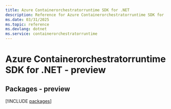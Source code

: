 ```yaml
---
title: Azure Containerorchestratorruntime SDK for .NET
description: Reference for Azure Containerorchestratorruntime SDK for .NET
ms.date: 03/31/2025
ms.topic: reference
ms.devlang: dotnet
ms.service: containerorchestratorruntime
---
```

# Azure Containerorchestratorruntime SDK for .NET - preview
## Packages - preview
[!INCLUDE [packages](containerorchestratorruntime-index.md)]
